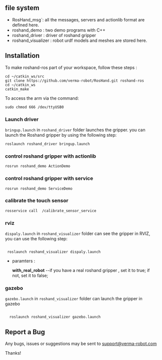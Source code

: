 
## file system

 - RosHand_msg`: all the messages, servers and actionlib format are defined here.
 - roshand_demo : two demo programs with C++
 - roshand_driver : driver of roshand gripper
 - roshand_visualizer : robot urdf models and meshes are stored here. 

## Installation

To make roshand-ros part of your workspace, follow these steps :

  ```
  cd ~/catkin_ws/src
  git clone https://github.com/verma-robot/RosHand.git roshand-ros
  cd ~/catkin_ws
  catkin_make

  ```
To access the arm via the command:

  ```
  sudo chmod 666 /dev/ttyUSB0
  
  ```

### Launch driver

`bringup.launch` in `roshand_driver` folder launches the gripper. you can launch the Roshand gripper by using the following step:

  ```
  roslaunch roshand_driver bringup.launch 

  ```

### control roshand gripper with actionlib 

  ```
  rosrun roshand_demo ActionDemo

  ```

### control roshand gripper with service 

  ```
  rosrun roshand_demo ServiceDemo

  ```

### calibrate the touch sensor 

  ```
  rosservice call  /calibrate_sensor_service 

  ```

### rviz

  `dispaly.launch` in `roshand_visualizer` folder can see the gripper in RVIZ, you can use the following step:

  ```

   roslaunch roshand_visualizer dispaly.launch 

  ```
 - paramters : 

   **with_real_robot** --if you have a real roshand gripper , set it to true; if not, set it to false;

### gazebo

  `gazebo.launch` in `roshand_visualizer` folder can launch the gripper in gazebo

 ```

   roslaunch roshand_visualizer gazebo.launch 

  ```


## Report a Bug
  Any bugs, issues or suggestions may be sent to support@verma-robot.com

  Thanks!
